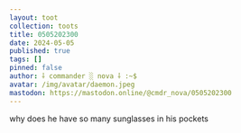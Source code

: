 ```yaml
---
layout: toot
collection: toots
title: 0505202300
date: 2024-05-05
published: true
tags: []
pinned: false
author: ⸸ commander ░ nova ⸸ :~$
avatar: /img/avatar/daemon.jpeg
mastodon: https://mastodon.online/@cmdr_nova/0505202300
---
```


why does he have so many sunglasses in his pockets
